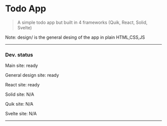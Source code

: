 # Todo App

> A simple todo app but built in 4 frameworks (Quik, React, Solid, Svelte)

Note: design/ is the general desing of the app in plain HTML,CSS,JS

<hr>

### Dev. status

Main site: ready

General design site: ready

React site: ready

Solid site: N/A

Quik site: N/A

Svelte site: N/A

<hr>
